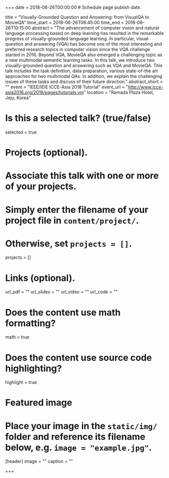 +++
date = 2018-06-26T00:00:00  # Schedule page publish date.

title = "Visually-Grounded Question and Answering: from VisualQA to MovieQA"
time_start = 2018-06-26T08:45:00
time_end = 2018-06-26T10:15:00
abstract = "The advancement of computer vision and natural language processing based on deep learning has resulted in the remarkable progress of visually-grounded language learning. In particular, visual question and answering (VQA) has become one of the most interesting and preferred research topics in computer vision since the VQA challenge started in 2016. Beyond VQA, MovieQA also emerged a challenging topic as a new multimodal semantic learning tasks. In this talk, we introduce two visually-grounded question and answering such as VQA and MovieQA. This talk includes the task definition, data preparation, various state-of-the art approaches for two multimodal QAs. In addition, we explain the challenging issues of these tasks and discuss of their future direction."
abstract_short = ""
event = "IEEE/IEIE ICCE-Asia 2018 Tutorial"
event_url = "http://www.icce-asia2018.org/2018/pages/tutorials.vm"
location = "Ramada Plaza Hotel, Jeju, Korea"

# Is this a selected talk? (true/false)
selected = true

# Projects (optional).
#   Associate this talk with one or more of your projects.
#   Simply enter the filename of your project file in `content/project/`.
#   Otherwise, set `projects = []`.
projects = []

# Links (optional).
url_pdf = ""
url_slides = ""
url_video = ""
url_code = ""

# Does the content use math formatting?
math = true

# Does the content use source code highlighting?
highlight = true

# Featured image
# Place your image in the `static/img/` folder and reference its filename below, e.g. `image = "example.jpg"`.
[header]
image = ""
caption = ""

+++

